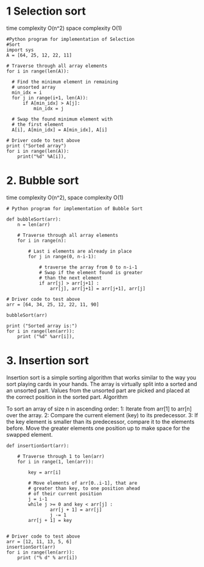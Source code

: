 # 1 Selection sort 

time complexity O(n^2) space complexity O(1)

    #Python program for implementation of Selection
    #Sort
    import sys
    A = [64, 25, 12, 22, 11]
 
    # Traverse through all array elements
    for i in range(len(A)):
     
      # Find the minimum element in remaining
      # unsorted array
      min_idx = i
      for j in range(i+1, len(A)):
          if A[min_idx] > A[j]:
              min_idx = j
             
      # Swap the found minimum element with
      # the first element       
      A[i], A[min_idx] = A[min_idx], A[i]
 
    # Driver code to test above
    print ("Sorted array")
    for i in range(len(A)):
        print("%d" %A[i]),
        
        
   # 2. Bubble sort 
   
   time complexity O(n^2), space complexity O(1)
    
    # Python program for implementation of Bubble Sort
 
    def bubbleSort(arr):
        n = len(arr)
 
        # Traverse through all array elements
        for i in range(n):
 
            # Last i elements are already in place
            for j in range(0, n-i-1):
 
                # traverse the array from 0 to n-i-1
                # Swap if the element found is greater
                # than the next element
                if arr[j] > arr[j+1] :
                    arr[j], arr[j+1] = arr[j+1], arr[j]
 
    # Driver code to test above
    arr = [64, 34, 25, 12, 22, 11, 90]
 
    bubbleSort(arr)
 
    print ("Sorted array is:")
    for i in range(len(arr)):
        print ("%d" %arr[i]),


# 3. Insertion sort 
Insertion sort is a simple sorting algorithm that works similar to the way you sort playing cards in your hands. The array is virtually split into a sorted and an unsorted part. Values from the unsorted part are picked and placed at the correct position in the sorted part.
Algorithm 

To sort an array of size n in ascending order: 
1: Iterate from arr[1] to arr[n] over the array. 
2: Compare the current element (key) to its predecessor. 
3: If the key element is smaller than its predecessor, compare it to the elements before. Move the greater elements one position up to make space for the swapped element.

    def insertionSort(arr):
 
        # Traverse through 1 to len(arr)
        for i in range(1, len(arr)):
 
            key = arr[i]
 
            # Move elements of arr[0..i-1], that are
            # greater than key, to one position ahead
            # of their current position
            j = i-1
            while j >= 0 and key < arr[j] :
                    arr[j + 1] = arr[j]
                    j -= 1
            arr[j + 1] = key
 
 
    # Driver code to test above
    arr = [12, 11, 13, 5, 6]
    insertionSort(arr)
    for i in range(len(arr)):
        print ("% d" % arr[i])
